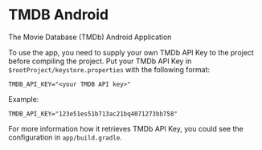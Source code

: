# TMDB Android
The Movie Database (TMDb) Android Application 

To use the app, you need to supply your own TMDb API Key to the project before compiling the project.
Put your TMDb API Key in `$rootProject/keystore.properties` with the following format:
```
TMDB_API_KEY="<your TMDB API key>"
```

Example:
```
TMDB_API_KEY="123e51es51b713ac21bq4071273bb758"
```

For more information how it retrieves TMDb API Key, you could see the configuration in `app/build.gradle`.
